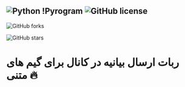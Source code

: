 ![Python](https://img.shields.io/badge/python-3670A0?style=for-the-badge&logo=python&logoColor=ffdd54) !Pyrogram ![GitHub license](https://github.com/imahdiahz/tweet/blob/main/LICENSE)
-
![GitHub forks](https://GitHub.com/iMahdiahz/tweet/network/)

![GitHub stars](https://GitHub.com/iMahdiahz/tweet/stargazers/)
# ربات ارسال بیانیه در کانال برای گیم های متنی 🔥